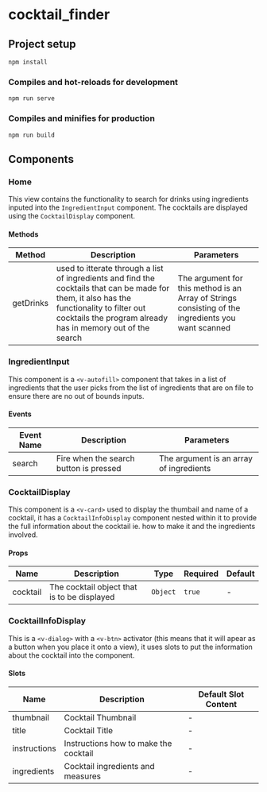 # cocktail_finder

## Project setup

```
npm install
```

### Compiles and hot-reloads for development

```
npm run serve
```

### Compiles and minifies for production

```
npm run build
```

## Components

### Home

This view contains the functionality to search for drinks using ingredients inputed into the `IngredientInput` component. The cocktails are displayed using the `CocktailDisplay` component.

#### Methods

<!-- @vuese:Home:methods:start -->

| Method    | Description                                                                                                                                                                                                | Parameters                                                                                         |
| --------- | ---------------------------------------------------------------------------------------------------------------------------------------------------------------------------------------------------------- | -------------------------------------------------------------------------------------------------- |
| getDrinks | used to itterate through a list of ingredients and find the cocktails that can be made for them, it also has the functionality to filter out cocktails the program already has in memory out of the search | The argument for this method is an Array of Strings consisting of the ingredients you want scanned |

### IngredientInput

This component is a `<v-autofill>` component that takes in a list of ingredients that the user picks from the list of ingredients that are on file to ensure there are no out of bounds inputs.

#### Events

<!-- @vuese:IngredientInput:events:start -->

| Event Name | Description                            | Parameters                              |
| ---------- | -------------------------------------- | --------------------------------------- |
| search     | Fire when the search button is pressed | The argument is an array of ingredients |

<!-- @vuese:IngredientInput:events:end -->

### CocktailDisplay

This component is a `<v-card>` used to display the thumbail and name of a cocktail, it has a `CocktailInfoDisplay` component nested within it to provide the full information about the cocktail ie. how to make it and the ingredients involved.

#### Props

<!-- @vuese:CocktailDisplay:props:start -->

| Name     | Description                                 | Type     | Required | Default |
| -------- | ------------------------------------------- | -------- | -------- | ------- |
| cocktail | The cocktail object that is to be displayed | `Object` | `true`   | -       |

<!-- @vuese:CocktailDisplay:props:end -->

### CocktailInfoDisplay

This is a `<v-dialog>` with a `<v-btn>` activator (this means that it will apear as a button when you place it onto a view), it uses slots to put the information about the cocktail into the component.

#### Slots

<!-- @vuese:CocktailInfoDisplay:slots:start -->

| Name         | Description                           | Default Slot Content |
| ------------ | ------------------------------------- | -------------------- |
| thumbnail    | Cocktail Thumbnail                    | -                    |
| title        | Cocktail Title                        | -                    |
| instructions | Instructions how to make the cocktail | -                    |
| ingredients  | Cocktail ingredients and measures     | -                    |
